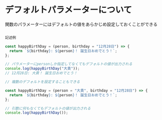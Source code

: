 # デフォルトパラメーターについて

関数のパラメーターにはデフォルトの値をあらかじめ設定しておくことができる

```JavaScript

記述例

const happyBirthDay = (person, birthday = "12月28日") => {
  return `${birthday}: ${person}！ 誕生日おめでとう！`;
};

// パラメーターにpersonしか指定してなくてもデフォルトの値が出力される
console.log(happyBirthDay("大貴"));
// 12月28日: 大貴！ 誕生日おめでとう！

// 複数のデフォルトを設定することもできる

const happyBirthDay = (person = "大貴", birthday = "12月28日") => {
  return `${birthday}: ${person}！ 誕生日おめでとう！`;
};

// 引数に何もなくてもデフォルトの値が出力される
console.log(happyBirthDay());

```
